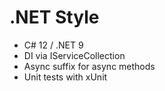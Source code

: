 # .NET Style
- C# 12 / .NET 9
- DI via IServiceCollection
- Async suffix for async methods
- Unit tests with xUnit
